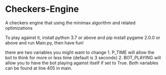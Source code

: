 # Checkers-Engine
A checkers engine that using the minimax algorithm and related optimizations

To play against it, install python 3.7 or above and  pip install pygame 2.0.0 or above and run Main.py, then have fun!

there are two variables you might want to change 1. P_TIME will allow the bot to think for more or less time (default is 3 seconds)
 2. BOT_PLAYING will allow you to have the bot playing against itself if set to True. Both variables can be found at line 405 in main.
